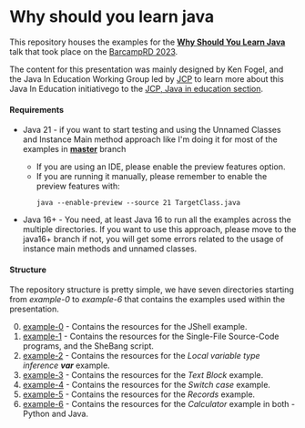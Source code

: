 # Why should you learn java 

This repository houses the examples for the [**Why Should You Learn Java**](https://github.com/BrayanMnz/why-should-you-learn-java/blob/master/WhyShouldYouLearnJava_Barcamp_es.pdf) talk that took place on the [BarcampRD 2023](barcamp.org.do). 

The content for this presentation was mainly designed by Ken Fogel, and the Java In Education Working Group led by [JCP](jcp.org) to learn more about this Java In Education initiativego to the [JCP, Java in education section](https://jcp.org/java-in-education).

#### Requirements

- Java 21 -  if you want to start testing and using the Unnamed Classes and Instance Main method approach like I'm doing it for most of the examples in [**master**](https://github.com/BrayanMnz/why-should-you-learn-java/tree/master/) branch
    
    - If you are using an IDE, please enable the preview features option.
    - If you are running it manually, please remember to enable the preview features with: 
       ```
       java --enable-preview --source 21 TargetClass.java
       ```

- Java 16+ - You need, at least Java 16 to run all the examples across the multiple directories. If you want to use this approach, please move to the java16+ branch if not, you will get some errors related to the usage of instance main methods and unnamed classes. 


#### Structure 

The repository structure is pretty simple, we have seven directories starting from _example-0_ to _example-6_ that contains the examples used within the presentation. 

0. [example-0](https://github.com/BrayanMnz/why-should-you-learn-java/tree/master/example-0) - Contains the resources for the JShell example. 
1. [example-1](https://github.com/BrayanMnz/why-should-you-learn-java/tree/master/example-1) - Contains the resources for the Single-File Source-Code programs, and the SheBang script.
2. [example-2](https://github.com/BrayanMnz/why-should-you-learn-java/tree/master/example-2) - Contains the resources for the _Local variable type inference **var**_ example.
3. [example-3](https://github.com/BrayanMnz/why-should-you-learn-java/tree/master/example-3) - Contains the resources for the _Text Block_ example.  
4. [example-4](https://github.com/BrayanMnz/why-should-you-learn-java/tree/master/example-4) - Contains the resources for the _Switch case_ example.
5. [example-5](https://github.com/BrayanMnz/why-should-you-learn-java/tree/master/example-5) - Contains the resources for the _Records_ example.
6. [example-6](https://github.com/BrayanMnz/why-should-you-learn-java/tree/master/example-6) - Contains the resources for the _Calculator_ example in both - Python and Java.
